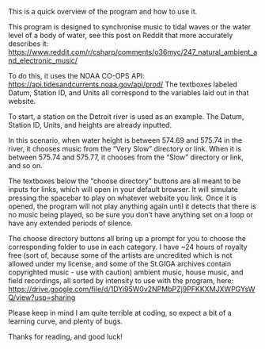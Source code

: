 This is a quick overview of the program and how to use it.

This program is designed to synchronise music to tidal waves or the water level of a body of water, see this post on Reddit that more accurately describes it:
https://www.reddit.com/r/csharp/comments/o36myc/247_natural_ambient_and_electronic_music/

To do this, it uses the NOAA CO-OPS API: https://api.tidesandcurrents.noaa.gov/api/prod/
The textboxes labeled Datum, Station ID, and Units all correspond to the variables laid out in that website.

To start, a station on the Detroit river is used as an example. The Datum, Station ID, Units, and heights are already inputted. 

In this scenario, when water height is between 574.69 and 575.74 in the river, it chooses music from the “Very Slow” directory or link. When it is between 575.74 and 575.77, it chooses from the “Slow” directory or link, and so on.

The textboxes below the “choose directory” buttons are all meant to be inputs for links, which will open in your default browser. It will simulate pressing the spacebar to play on whatever website you link. Once it is opened, the program will not play anything again until it detects that there is no music being played, so be sure you don’t have anything set on a loop or have any extended periods of silence.

The choose directory buttons all bring up a prompt for you to choose the corresponding folder to use in each category. I have ~24 hours of royalty free (sort of, because some of the artists are uncredited which is not allowed under my license, and some of the St.GIGA archives contain copyrighted music - use with caution) ambient music, house music, and field recordings, all sorted by intensity to use with the program, here: https://drive.google.com/file/d/1DYi95W0v2NPMbPZj9PFKKXMJXWPGYsWQ/view?usp=sharing

Please keep in mind I am quite terrible at coding, so expect a bit of a learning curve, and plenty of bugs.


Thanks for reading, and good luck!
